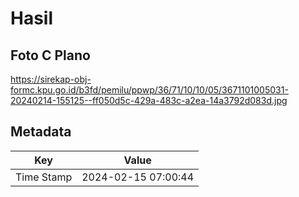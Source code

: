 # Hasil

## Foto C Plano

https://sirekap-obj-formc.kpu.go.id/b3fd/pemilu/ppwp/36/71/10/10/05/3671101005031-20240214-155125--ff050d5c-429a-483c-a2ea-14a3792d083d.jpg


## Metadata

| Key        | Value               |
| ---------- | ------------------- |
| Time Stamp | 2024-02-15 07:00:44 |



